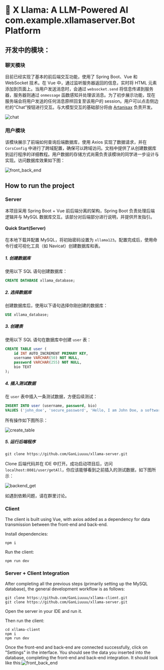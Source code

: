 # 🦙 X Llama: A LLM-Powered AI com.example.xllamaserver.Bot Platform



## 开发中的模块：

### 聊天模块

目前已经实现了基本的前后端交互功能，使用了 Spring Boot、Vue 和 WebSocket 技术。在 Vue 中，通过监听服务器返回的信息，实时将 HTML 元素添加到页面上。当用户发送消息时，会通过 `websocket.send` 将信息传递到服务器，服务器则通过 `onmessage` 函数感知并处理该消息。为了初步展示功能，现在服务端会将用户发送的任何消息原样回复至该用户的 session。用户可以点击侧边栏的“Chat”按钮进行交互。与大模型交互的基础部分将由 [Artanisax](https://github.com/Artanisax) 负责开发。

![chat](./imgs/chat.png)

### 用户模块

该模块展示了前端如何查询后端数据库，使用 Axios 实现了数据请求，并在 `CorsConfig` 中进行了跨域配置，确保可以跨域访问。文档中提供了从创建数据库到运行程序的详细教程。用户数据的存储方式尚需负责该模块的同学进一步设计与实现。访问数据库效果如下图：

![front_back_end](./imgs/front_back_end.png)

## How to run the project

### Server

本项目采用 Spring Boot + Vue 前后端分离的架构，Spring Boot 负责处理后端逻辑并与 MySQL 数据库交互。该部分对后端部分进行说明，并提供开发指引。

#### Quick Start(Server)

在本地下载并配置 MySQL，将初始密码设置为 `xllama123`。配置完成后，使用命令行或可视化工具（如 Navicat）创建数据库和表。

##### 1. 创建数据库

使用以下 SQL 语句创建数据库：

```sql
CREATE DATABASE xllama_database;
```

##### 2. 选择数据库

创建数据库后，使用以下语句选择你刚创建的数据库：

```sql
USE xllama_database;
```

##### 3. 创建表

使用以下 SQL 语句在数据库中创建 `user` 表：

```sql
CREATE TABLE user (
    id INT AUTO_INCREMENT PRIMARY KEY,
    username VARCHAR(50) NOT NULL,
    password VARCHAR(255) NOT NULL,
    bio TEXT
);
```

##### 4. 插入测试数据

在 `user` 表中插入一条测试数据，方便后续测试：

```sql
INSERT INTO user (username, password, bio) 
VALUES ('john_doe', 'secure_password', 'Hello, I am John Doe, a software developer.');
```

所有操作如下图所示：

![create_table](./imgs/create_table.png)

##### 5. 运行后端程序

```
git clone https://github.com/GanLiuuuu/xllama-server.git
```

Clone 后端代码并在 IDE 中打开。成功启动项目后，访问 `localhost:8081/user/getAll`，你应该能够看到之前插入的测试数据，如下图所示：

![backend_get](./imgs/backend_get.png)

如遇到依赖问题，请在群里讨论。

### Client

The client is built using Vue, with axios added as a dependency for data transmission between the front-end and back-end.

Install dependencies:

```
npm i
```

Run the client:

```
npm run dev
```

### Server + Client Integration

After completing all the previous steps (primarily setting up the MySQL database), the general development workflow is as follows:

```
git clone https://github.com/GanLiuuuu/xllama-client.git
git clone https://github.com/GanLiuuuu/xllama-server.git
```

Open the server in your IDE and run it.

Then run the client:

```
cd xllama-client
npm i
npm run dev
```

Once the front-end and back-end are connected successfully, click on "Settings" in the interface. You should see the data you inserted into the database, completing the front-end and back-end integration. It should look like this:![front_back_end](./imgs/front_back_end.png)
